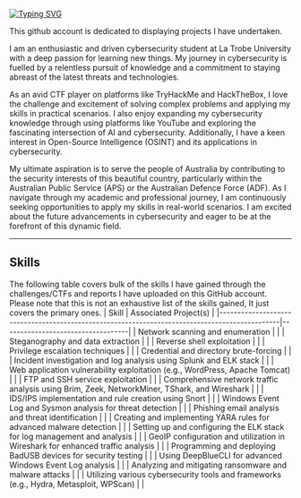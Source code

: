 <!---
Typing read me
--->
[![Typing SVG](https://readme-typing-svg.demolab.com/?lines=Passionate+cybersecurity+student;Avid+CTF+competitor)](https://git.io/typing-svg)

This github account is dedicated to displaying projects I have undertaken.

I am an enthusiastic and driven cybersecurity student at La Trobe University with a deep passion for learning new things. My journey in cybersecurity is fuelled by a relentless pursuit of knowledge and a commitment to staying abreast of the latest threats and technologies.

As an avid CTF player on platforms like TryHackMe and HackTheBox, I love the challenge and excitement of solving complex problems and applying my skills in practical scenarios. I also enjoy expanding my cybersecurity knowledge through using platforms like YouTube and exploring the fascinating intersection of AI and cybersecurity. Additionally, I have a keen interest in Open-Source Intelligence (OSINT) and its applications in cybersecurity. 

My ultimate aspiration is to serve the people of Australia by contributing to the security interests of this beautiful country, particularly within the Australian Public Service (APS) or the Australian Defence Force (ADF). 
As I navigate through my academic and professional journey, I am continuously seeking opportunities to apply my skills in real-world scenarios. I am excited about the future advancements in cybersecurity and eager to be at the forefront of this dynamic field.

---

## Skills
The following table covers bulk of the skills I have gained through the challenges/CTFs and reports I have uploaded on this GitHub account. Please note that this is not an exhaustive list of the skills gained, It just covers the primary ones. 
| Skill                                                                                         | Associated Project(s)             |
|-----------------------------------------------------------------------------------------------|-----------------------------------|
| Network scanning and enumeration                                                              |                                   |
| Steganography and data extraction                                                             |                                   |
| Reverse shell exploitation                                                                    |                                   |
| Privilege escalation techniques                                                               |                                   |
| Credential and directory brute-forcing                                                        |                                   |
| Incident investigation and log analysis using Splunk and ELK stack                            |                                   |
| Web application vulnerability exploitation (e.g., WordPress, Apache Tomcat)                   |                                   |
| FTP and SSH service exploitation                                                              |                                   |
| Comprehensive network traffic analysis using Brim, Zeek, NetworkMiner, TShark, and Wireshark  |                                   |
| IDS/IPS implementation and rule creation using Snort                                          |                                   |
| Windows Event Log and Sysmon analysis for threat detection                                    |                                   |
| Phishing email analysis and threat identification                                             |                                   |
| Creating and implementing YARA rules for advanced malware detection                           |                                   |
| Setting up and configuring the ELK stack for log management and analysis                      |                                   |
| GeoIP configuration and utilization in Wireshark for enhanced traffic analysis                | <a href="https://github.com/tim-barc/miscellaneous-notes-reports/blob/main/wireshark_geolocation.pdf"><Wireshark MaxMind Database></a>                                 |
| Programming and deploying BadUSB devices for security testing                                 |                                   |
| Using DeepBlueCLI for advanced Windows Event Log analysis                                     |                                   |
| Analyzing and mitigating ransomware and malware attacks                                       |                                   |
| Utilizing various cybersecurity tools and frameworks (e.g., Hydra, Metasploit, WPScan)        |                                   |
